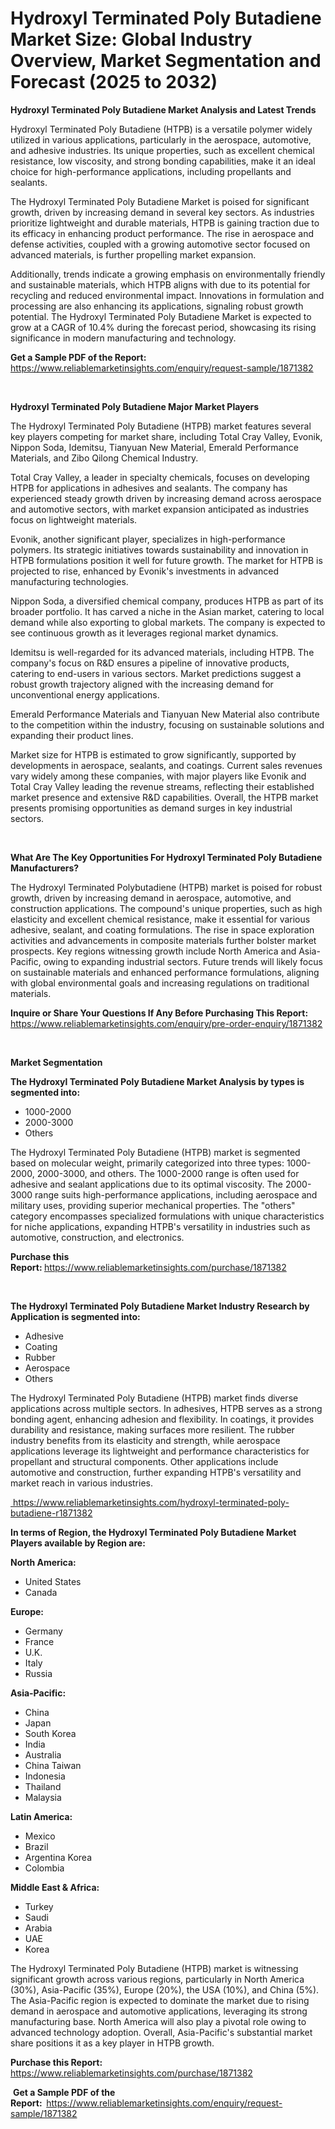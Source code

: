 <p><h1>Hydroxyl Terminated Poly Butadiene Market Size: Global Industry Overview, Market Segmentation and Forecast (2025 to 2032)</h1></p><p><strong>Hydroxyl Terminated Poly Butadiene Market Analysis and Latest Trends</strong></p>
<p><p>Hydroxyl Terminated Poly Butadiene (HTPB) is a versatile polymer widely utilized in various applications, particularly in the aerospace, automotive, and adhesive industries. Its unique properties, such as excellent chemical resistance, low viscosity, and strong bonding capabilities, make it an ideal choice for high-performance applications, including propellants and sealants.</p><p>The Hydroxyl Terminated Poly Butadiene Market is poised for significant growth, driven by increasing demand in several key sectors. As industries prioritize lightweight and durable materials, HTPB is gaining traction due to its efficacy in enhancing product performance. The rise in aerospace and defense activities, coupled with a growing automotive sector focused on advanced materials, is further propelling market expansion.</p><p>Additionally, trends indicate a growing emphasis on environmentally friendly and sustainable materials, which HTPB aligns with due to its potential for recycling and reduced environmental impact. Innovations in formulation and processing are also enhancing its applications, signaling robust growth potential. The Hydroxyl Terminated Poly Butadiene Market is expected to grow at a CAGR of 10.4% during the forecast period, showcasing its rising significance in modern manufacturing and technology.</p></p>
<p><strong>Get a Sample PDF of the Report:&nbsp;</strong> <a href="https://www.reliablemarketinsights.com/enquiry/request-sample/1871382?utm_campaign=3123&utm_medium=2&utm_source=Github&utm_content=ia&utm_term=15042025&utm_id=hydroxyl-terminated-poly-butadiene">https://www.reliablemarketinsights.com/enquiry/request-sample/1871382</a></p>
<p>&nbsp;</p>
<p><strong>Hydroxyl Terminated Poly Butadiene Major Market Players</strong></p>
<p><p>The Hydroxyl Terminated Poly Butadiene (HTPB) market features several key players competing for market share, including Total Cray Valley, Evonik, Nippon Soda, Idemitsu, Tianyuan New Material, Emerald Performance Materials, and Zibo Qilong Chemical Industry. </p><p>Total Cray Valley, a leader in specialty chemicals, focuses on developing HTPB for applications in adhesives and sealants. The company has experienced steady growth driven by increasing demand across aerospace and automotive sectors, with market expansion anticipated as industries focus on lightweight materials.</p><p>Evonik, another significant player, specializes in high-performance polymers. Its strategic initiatives towards sustainability and innovation in HTPB formulations position it well for future growth. The market for HTPB is projected to rise, enhanced by Evonik's investments in advanced manufacturing technologies.</p><p>Nippon Soda, a diversified chemical company, produces HTPB as part of its broader portfolio. It has carved a niche in the Asian market, catering to local demand while also exporting to global markets. The company is expected to see continuous growth as it leverages regional market dynamics.</p><p>Idemitsu is well-regarded for its advanced materials, including HTPB. The company's focus on R&D ensures a pipeline of innovative products, catering to end-users in various sectors. Market predictions suggest a robust growth trajectory aligned with the increasing demand for unconventional energy applications.</p><p>Emerald Performance Materials and Tianyuan New Material also contribute to the competition within the industry, focusing on sustainable solutions and expanding their product lines.</p><p>Market size for HTPB is estimated to grow significantly, supported by developments in aerospace, sealants, and coatings. Current sales revenues vary widely among these companies, with major players like Evonik and Total Cray Valley leading the revenue streams, reflecting their established market presence and extensive R&D capabilities. Overall, the HTPB market presents promising opportunities as demand surges in key industrial sectors.</p></p>
<p>&nbsp;</p>
<p><strong>What Are The Key Opportunities For Hydroxyl Terminated Poly Butadiene Manufacturers?</strong></p>
<p><p>The Hydroxyl Terminated Polybutadiene (HTPB) market is poised for robust growth, driven by increasing demand in aerospace, automotive, and construction applications. The compound's unique properties, such as high elasticity and excellent chemical resistance, make it essential for various adhesive, sealant, and coating formulations. The rise in space exploration activities and advancements in composite materials further bolster market prospects. Key regions witnessing growth include North America and Asia-Pacific, owing to expanding industrial sectors. Future trends will likely focus on sustainable materials and enhanced performance formulations, aligning with global environmental goals and increasing regulations on traditional materials.</p></p>
<p><strong>Inquire or Share Your Questions If Any Before Purchasing This Report:</strong> <a href="https://www.reliablemarketinsights.com/enquiry/pre-order-enquiry/1871382?utm_campaign=3123&utm_medium=2&utm_source=Github&utm_content=ia&utm_term=15042025&utm_id=hydroxyl-terminated-poly-butadiene">https://www.reliablemarketinsights.com/enquiry/pre-order-enquiry/1871382</a></p>
<p>&nbsp;</p>
<p><strong>Market Segmentation</strong></p>
<p><strong>The Hydroxyl Terminated Poly Butadiene Market Analysis by types is segmented into:</strong></p>
<p><ul><li>1000-2000</li><li>2000-3000</li><li>Others</li></ul></p>
<p><p>The Hydroxyl Terminated Poly Butadiene (HTPB) market is segmented based on molecular weight, primarily categorized into three types: 1000-2000, 2000-3000, and others. The 1000-2000 range is often used for adhesive and sealant applications due to its optimal viscosity. The 2000-3000 range suits high-performance applications, including aerospace and military uses, providing superior mechanical properties. The "others" category encompasses specialized formulations with unique characteristics for niche applications, expanding HTPB's versatility in industries such as automotive, construction, and electronics.</p></p>
<p><strong>Purchase this Report:&nbsp;</strong><a href="https://www.reliablemarketinsights.com/purchase/1871382?utm_campaign=3123&utm_medium=2&utm_source=Github&utm_content=ia&utm_term=15042025&utm_id=hydroxyl-terminated-poly-butadiene">https://www.reliablemarketinsights.com/purchase/1871382</a></p>
<p>&nbsp;</p>
<p><strong>The Hydroxyl Terminated Poly Butadiene Market Industry Research by Application is segmented into:</strong></p>
<p><ul><li>Adhesive</li><li>Coating</li><li>Rubber</li><li>Aerospace</li><li>Others</li></ul></p>
<p><p>The Hydroxyl Terminated Poly Butadiene (HTPB) market finds diverse applications across multiple sectors. In adhesives, HTPB serves as a strong bonding agent, enhancing adhesion and flexibility. In coatings, it provides durability and resistance, making surfaces more resilient. The rubber industry benefits from its elasticity and strength, while aerospace applications leverage its lightweight and performance characteristics for propellant and structural components. Other applications include automotive and construction, further expanding HTPB's versatility and market reach in various industries.</p></p>
<p><a href="https://www.reliablemarketinsights.com/hydroxyl-terminated-poly-butadiene-r1871382?utm_campaign=3123&utm_medium=2&utm_source=Github&utm_content=ia&utm_term=15042025&utm_id=hydroxyl-terminated-poly-butadiene">&nbsp;https://www.reliablemarketinsights.com/hydroxyl-terminated-poly-butadiene-r1871382</a></p>
<p><strong>In terms of Region, the Hydroxyl Terminated Poly Butadiene Market Players available by Region are:</strong></p>
<p>
    <p> <strong> North America: </strong>
        <ul>
            <li>United States</li>
            <li>Canada</li>
        </ul>
        </p> 
    <p> <strong> Europe: </strong>
        <ul>
            <li>Germany</li>
            <li>France</li>
            <li>U.K.</li>
            <li>Italy</li>
            <li>Russia</li>
        </ul>
        </p> 
    <p> <strong> Asia-Pacific: </strong>
        <ul>
            <li>China</li>
            <li>Japan</li>
            <li>South Korea</li>
            <li>India</li>
            <li>Australia</li>
            <li>China Taiwan</li>
            <li>Indonesia</li>
            <li>Thailand</li>
            <li>Malaysia</li>
        </ul>
        </p> 
    <p> <strong> Latin America: </strong>
        <ul>
            <li>Mexico</li>
            <li>Brazil</li>
            <li>Argentina Korea</li>
            <li>Colombia</li>
        </ul>
        </p> 
    <p> <strong> Middle East & Africa: </strong>
        <ul>
            <li>Turkey</li>
            <li>Saudi</li>
            <li>Arabia</li>
            <li>UAE</li>
            <li>Korea</li>
        </ul>
    </p>
    </p>
<p><p>The Hydroxyl Terminated Poly Butadiene (HTPB) market is witnessing significant growth across various regions, particularly in North America (30%), Asia-Pacific (35%), Europe (20%), the USA (10%), and China (5%). The Asia-Pacific region is expected to dominate the market due to rising demand in aerospace and automotive applications, leveraging its strong manufacturing base. North America will also play a pivotal role owing to advanced technology adoption. Overall, Asia-Pacific's substantial market share positions it as a key player in HTPB growth.</p></p>
<p><strong>Purchase this Report: </strong><a href="https://www.reliablemarketinsights.com/purchase/1871382?utm_campaign=3123&utm_medium=2&utm_source=Github&utm_content=ia&utm_term=15042025&utm_id=hydroxyl-terminated-poly-butadiene">https://www.reliablemarketinsights.com/purchase/1871382</a></p>
<p>&nbsp;<strong>Get a Sample PDF of the Report:&nbsp;&nbsp;</strong><a href="https://www.reliablemarketinsights.com/enquiry/request-sample/1871382?utm_campaign=3123&utm_medium=2&utm_source=Github&utm_content=ia&utm_term=15042025&utm_id=hydroxyl-terminated-poly-butadiene">https://www.reliablemarketinsights.com/enquiry/request-sample/1871382</a></p>
<p><strong></strong></p>
<p><p></p><p></p><p></p></p>